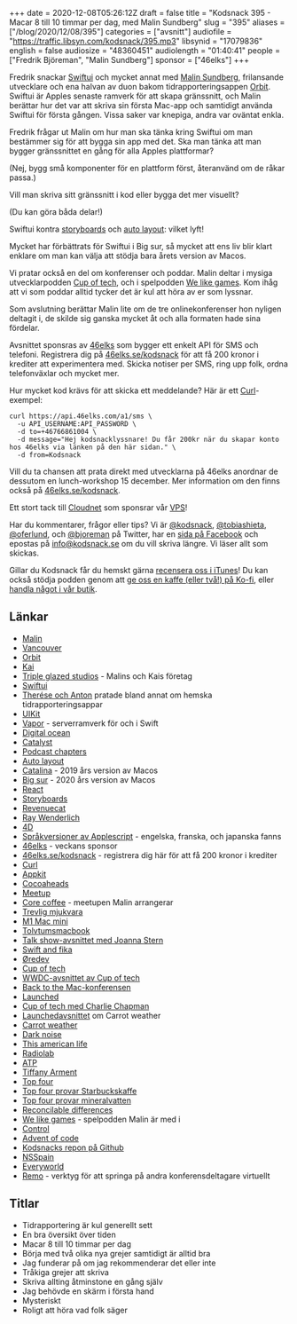 +++
date = 2020-12-08T05:26:12Z
draft = false
title = "Kodsnack 395 - Macar 8 till 10 timmar per dag, med Malin Sundberg"
slug = "395"
aliases = ["/blog/2020/12/08/395"]
categories = ["avsnitt"]
audiofile = "https://traffic.libsyn.com/kodsnack/395.mp3"
libsynid = "17079836"
english = false
audiosize = "48360451"
audiolength = "01:40:41"
people = ["Fredrik Björeman", "Malin Sundberg"]
sponsor = ["46elks"]
+++

Fredrik snackar [Swiftui](https://developer.apple.com/documentation/swiftui) och mycket annat med [Malin Sundberg](https://malinsundberg.com/about/), frilansande utvecklare och ena halvan av duon bakom tidrapporteringsappen [Orbit](https://timeinorbit.com/). Swiftui är Apples senaste ramverk för att skapa gränssnitt, och Malin berättar hur det var att skriva sin första Mac-app och samtidigt använda Swiftui för första gången. Vissa saker var knepiga, andra var oväntat enkla.

Fredrik frågar ut Malin om hur man ska tänka kring Swiftui om man bestämmer sig för att bygga sin app med det. Ska man tänka att man bygger gränssnittet en gång för alla Apples plattformar?

(Nej, bygg små komponenter för en plattform först, återanvänd om de råkar passa.)

Vill man skriva sitt gränssnitt i kod eller bygga det mer visuellt?

(Du kan göra båda delar!)

Swiftui kontra [storyboards](https://developer.apple.com/library/archive/documentation/ToolsLanguages/Conceptual/Xcode_Overview/DesigningwithStoryboards.html) och [auto layout](https://developer.apple.com/library/archive/documentation/UserExperience/Conceptual/AutolayoutPG/index.html): vilket lyft!

Mycket har förbättrats för Swiftui i Big sur, så mycket att ens liv blir klart enklare om man kan välja att stödja bara årets version av Macos.

Vi pratar också en del om konferenser och poddar. Malin deltar i mysiga utvecklarpodden [Cup of tech](http://cupof.tech/), och i spelpodden [We like games](http://welikegames.net/). Kom ihåg att vi som poddar alltid tycker det är kul att höra av er som lyssnar.

Som avslutning berättar Malin lite om de tre onlinekonferenser hon nyligen deltagit i, de skilde sig ganska mycket åt och alla formaten hade sina fördelar.

Avsnittet sponsras av [46elks](https://46elks.se/kodsnack) som bygger ett enkelt API för SMS och telefoni. Registrera dig på [46elks.se/kodsnack](https://46elks.se/kodsnack) för att få 200 kronor i krediter att experimentera med. Skicka notiser per SMS, ring upp folk, ordna telefonväxlar och mycket mer.

Hur mycket kod krävs för att skicka ett meddelande? Här är ett [Curl](https://curl.se/)-exempel:

    curl https://api.46elks.com/a1/sms \
      -u API_USERNAME:API_PASSWORD \
      -d to=+46766861004 \
      -d message="Hej kodsnacklyssnare! Du får 200kr när du skapar konto hos 46elks via länken på den här sidan." \
      -d from=Kodsnack

Vill du ta chansen att prata direkt med utvecklarna på 46elks anordnar de dessutom en lunch-workshop 15 december. Mer information om den finns också på [46elks.se/kodsnack](https://46elks.se/kodsnack).


Ett stort tack till [Cloudnet](http://www.cloudnet.se) som sponsrar vår [VPS](http://en.wikipedia.org/wiki/Virtual_private_server)!

Har du kommentarer, frågor eller tips? Vi är [@kodsnack](https://www.twitter.com/kodsnack), [@tobiashieta](https://www.twitter.com/tobiashieta), [@oferlund](https://www.twitter.com/oferlund), och [@bjoreman](https://www.twitter.com/bjoreman) på Twitter, har en [sida på Facebook](https://www.facebook.com/kodsnack) och epostas på [info@kodsnack.se](mailto:info@kodsnack.se) om du vill skriva längre. Vi läser allt som skickas.

Gillar du Kodsnack får du hemskt gärna [recensera oss i iTunes](http://itunes.apple.com/se/podcast/kodsnack/id561631498?l=en)! Du kan också stödja podden genom att <a href="https://ko-fi.com/kodsnack" rel="payment">ge oss en kaffe (eller två!) på Ko-fi</a>, eller [handla något i vår butik](https://shop.spreadshirt.se/kodsnack/).

## Länkar ##
* [Malin](https://malinsundberg.com/about/)
* [Vancouver](https://en.wikipedia.org/wiki/Vancouver)
* [Orbit](https://timeinorbit.com/)
* [Kai](https://twitter.com/airkai)
* [Triple glazed studios](https://tripleglazedstudios.com/about) - Malins och Kais företag
* [Swiftui](https://developer.apple.com/documentation/swiftui)
* [Therése och Anton](https://kodsnack.se/393/) pratade bland annat om hemska tidrapporteringsappar
* [UIKit](https://developer.apple.com/documentation/uikit)
* [Vapor](https://vapor.codes/) - serverramverk för och i Swift
* [Digital ocean](https://www.digitalocean.com/)
* [Catalyst](https://developer.apple.com/mac-catalyst/)
* [Podcast chapters](https://chaptersapp.com/)
* [Auto layout](https://developer.apple.com/library/archive/documentation/UserExperience/Conceptual/AutolayoutPG/index.html)
* [Catalina](https://en.wikipedia.org/wiki/MacOS_Catalina) - 2019 års version av Macos
* [Big sur](https://en.wikipedia.org/wiki/MacOS_Big_Sur) - 2020 års version av Macos
* [React](https://en.wikipedia.org/wiki/React_%28web_framework%29)
* [Storyboards](https://developer.apple.com/library/archive/documentation/ToolsLanguages/Conceptual/Xcode_Overview/DesigningwithStoryboards.html)
* [Revenuecat](https://www.revenuecat.com/)
* [Ray Wenderlich](https://www.raywenderlich.com/)
* [4D](https://en.wikipedia.org/wiki/4th_Dimension_%28software%29)
* [Språkversioner av Applescript](https://macscripter.net/viewtopic.php?id=24589) - engelska, franska, och japanska fanns
* [46elks](https://46elks.se/kodsnack) - veckans sponsor
* [46elks.se/kodsnack](https://46elks.se/kodsnack) - registrera dig här för att få 200 kronor i krediter
* [Curl](https://curl.se/)
* [Appkit](https://developer.apple.com/documentation/appkit)
* [Cocoaheads](http://cocoaheads.org/)
* [Meetup](https://www.meetup.com/)
* [Core coffee](https://twitter.com/CoreCoffeeYVR) - meetupen Malin arrangerar
* [Trevlig mjukvara](https://bjoreman.com/diary/2020/2020-11-30.html)
* [M1 Mac mini](https://bjoreman.com/diary/2020/2020-11-30.html)
* [Tolvtumsmacbook](https://bjoreman.com/thoughts/macbook.html)
* [Talk show-avsnittet med Joanna Stern](https://daringfireball.net/thetalkshow/2020/11/23/ep-301)
* [Swift and fika](https://swiftandfika.com/)
* [Øredev](https://oredev.org/)
* [Cup of tech](http://cupof.tech/)
* [WWDC-avsnittet av Cup of tech](http://cupof.tech/episode/424d0979b65649e8/1-we-re-making-a-podcast)
* [Back to the Mac-konferensen](https://backtomac.org/)
* [Launched](https://launchedfm.com/)
* [Cup of tech med Charlie Chapman](http://cupof.tech/episode/d96644b693f24472/107-dark-noise-with-charlie-chapman)
* [Launchedavsnittet](https://launchedfm.com/episodes/20-CARROTWeather-BrianMueller/) om Carrot weather
* [Carrot weather](https://www.meetcarrot.com/weather/)
* [Dark noise](https://darknoise.app/)
* [This american life](https://www.thisamericanlife.org/)
* [Radiolab](https://www.wnycstudios.org/podcasts/radiolab)
* [ATP](https://atp.fm/)
* [Tiffany Arment](http://www.tiffanyarment.com/)
* [Top four](https://www.relay.fm/topfour)
* [Top four provar Starbuckskaffe](https://www.relay.fm/topfour/10)
* [Top four provar mineralvatten](https://www.relay.fm/topfour/55)
* [Reconcilable differences](https://www.relay.fm/rd)
* [We like games](http://welikegames.net/) - spelpodden Malin är med i
* [Control](https://en.wikipedia.org/wiki/Control_%28video_game%29)
* [Advent of code](https://adventofcode.com/)
* [Kodsnacks repon på Github](https://github.com/kodsnack)
* [NSSpain](https://2020.nsspain.com/)
* [Everyworld](https://auc.edu.au/everyworld/about/)
* [Remo](https://remo.co/conference/) - verktyg för att springa på andra konferensdeltagare virtuellt

## Titlar ##
* Tidrapportering är kul generellt sett
* En bra översikt över tiden
* Macar 8 till 10 timmar per dag
* Börja med två olika nya grejer samtidigt är alltid bra
* Jag funderar på om jag rekommenderar det eller inte
* Tråkiga grejer att skriva
* Skriva allting åtminstone en gång själv
* Jag behövde en skärm i första hand
* Mysteriskt
* Roligt att höra vad folk säger
